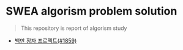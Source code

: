 # SWEA algorism problem solution

> This repository is report of algorism study

- [백만 장자 프로젝트(#1859)](https://github.com/JOOHYEON123/SWEA-solution/blob/master/richman_project.py)